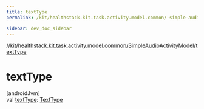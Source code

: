 ```yaml
---
title: textType
permalink: /kit/healthstack.kit.task.activity.model.common/-simple-audio-activity-model/text-type.html

sidebar: dev_doc_sidebar
---
```

//[kit](../../../kit.html)/[healthstack.kit.task.activity.model.common](../index.html)/[SimpleAudioActivityModel](index.html)/[textType](text-type.html)



# textType



[androidJvm]\
val [textType](text-type.html): [TextType](../../healthstack.kit.ui/-text-type/index.html)




